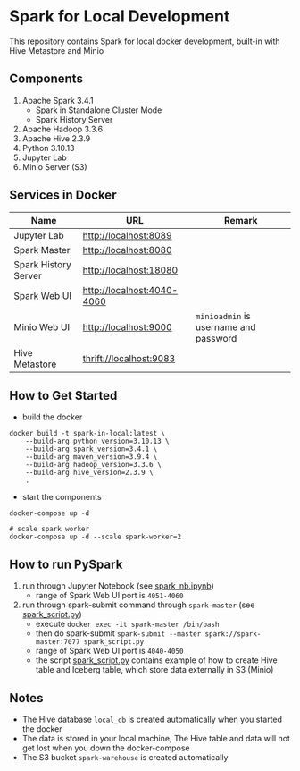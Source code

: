 # Spark for Local Development

This repository contains Spark for local docker development, built-in with Hive Metastore and Minio

## Components
1. Apache Spark 3.4.1
    - Spark in Standalone Cluster Mode
    - Spark History Server
2. Apache Hadoop 3.3.6
3. Apache Hive 2.3.9
4. Python 3.10.13 
5. Jupyter Lab
6. Minio Server (S3)

## Services in Docker
| Name | URL | Remark |
| ----- | ----- | ----- |
| Jupyter Lab | [http://localhost:8089](http://localhost:8089) | |
| Spark Master | [http://localhost:8080](http://localhost:8080) | |
| Spark History Server | [http://localhost:18080](http://localhost:18080) | |
| Spark Web UI | [http://localhost:4040-4060](http://localhost:4040-4060) | |
| Minio Web UI | [http://localhost:9000](http://localhost:9000) | `minioadmin` is username and password |
| Hive Metastore | [thrift://localhost:9083](thrift://localhost:9083) | |

## How to Get Started
- build the docker
```
docker build -t spark-in-local:latest \
    --build-arg python_version=3.10.13 \
    --build-arg spark_version=3.4.1 \
    --build-arg maven_version=3.9.4 \
    --build-arg hadoop_version=3.3.6 \
    --build-arg hive_version=2.3.9 \
    .
```
- start the components
```
docker-compose up -d

# scale spark worker
docker-compose up -d --scale spark-worker=2
```

## How to run PySpark 
1. run through Jupyter Notebook (see [spark_nb.ipynb](./spark_nb.ipynb))
    - range of Spark Web UI port is `4051-4060`
2. run through spark-submit command through `spark-master` (see [spark_script.py](./spark_script.py))
    - execute `docker exec -it spark-master /bin/bash`
    - then do spark-submit `spark-submit --master spark://spark-master:7077 spark_script.py`
    - range of Spark Web UI port is `4040-4050`
    - the script [spark_script.py](./spark_script.py) contains example of how to create Hive table and Iceberg table, which store data externally in S3 (Minio)

## Notes 
- The Hive database `local_db` is created automatically when you started the docker
- The data is stored in your local machine, The Hive table and data will not get lost when you down the docker-compose
- The S3 bucket `spark-warehouse` is created automatically